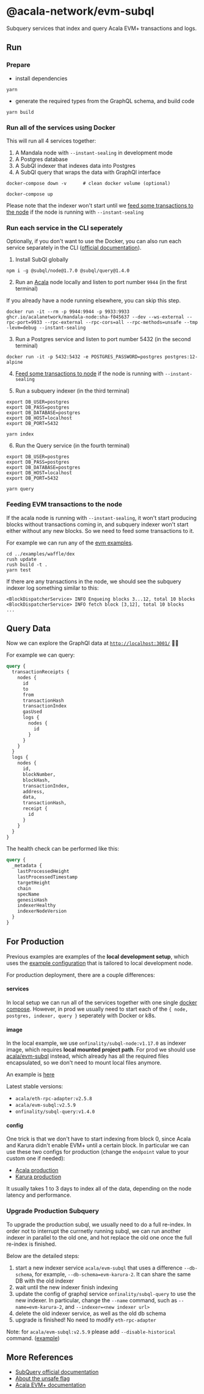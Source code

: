 # @acala-network/evm-subql

Subquery services that index and query Acala EVM+ transactions and logs.

## Run

### Prepare

- install dependencies

```
yarn
```

- generate the required types from the GraphQL schema, and build code

```shell
yarn build
```

### Run all of the services using Docker

This will run all 4 services together:
1. A Mandala node with `--instant-sealing` in development mode
2. A Postgres database
3. A SubQl indexer that indexes data into Postgres
4. A SubQl query that wraps the data with GraphQl interface

```shell
docker-compose down -v      # clean docker volume (optional)

docker-compose up
```

Please note that the indexer won't start until we [feed some transactions to the node](#feed-evm-transactions-to-node) if the node is running with `--instant-sealing`

### Run each service in the CLI seperately

Optionally, if you don't want to use the Docker, you can also run each service separately in the CLI ([official documentation](https://academy.subquery.network/run_publish/run.html#running-an-indexer-subql-node)).

1. Install SubQl globally

```shell
npm i -g @subql/node@1.7.0 @subql/query@1.4.0
```

2. Run an [Acala](https://github.com/AcalaNetwork/Acala) node locally and listen to port number `9944` (in the first terminal)

If you already have a node running elsewhere, you can skip this step.

```shell
docker run -it --rm -p 9944:9944 -p 9933:9933 ghcr.io/acalanetwork/mandala-node:sha-f045637 --dev --ws-external --rpc-port=9933 --rpc-external --rpc-cors=all --rpc-methods=unsafe --tmp -levm=debug --instant-sealing
```

3. Run a Postgres service and listen to port number 5432 (in the second terminal)

```shell
docker run -it -p 5432:5432 -e POSTGRES_PASSWORD=postgres postgres:12-alpine
```

4. [Feed some transactions to node](#feed-evm-transactions-to-node) if the node is running with `--instant-sealing`

5. Run a subquery indexer (in the third terminal)

```shell
export DB_USER=postgres
export DB_PASS=postgres
export DB_DATABASE=postgres
export DB_HOST=localhost
export DB_PORT=5432

yarn index
```

6. Run the Query service (in the fourth terminal)

```shell
export DB_USER=postgres
export DB_PASS=postgres
export DB_DATABASE=postgres
export DB_HOST=localhost
export DB_PORT=5432

yarn query
```

### Feeding EVM transactions to the node

If the acala node is running with `--instant-sealing`, it won't start producing blocks without transactions coming in, and subquery indexer won't start either without any new blocks. So we need to feed some transactions to it. 

For example we can run any of the [evm examples](https://github.com/AcalaNetwork/bodhi.js/tree/master/examples).

```shell
cd ../examples/waffle/dex
rush update
rush build -t .
yarn test
```

If there are any transactions in the node, we should see the subquery indexer log something similar to this:

```shell
<BlockDispatcherService> INFO Enqueing blocks 3...12, total 10 blocks
<BlockDispatcherService> INFO fetch block [3,12], total 10 blocks
...
```

## Query Data

Now we can explore the GraphQl data at [`http://localhost:3001/`](http://localhost:3001/) 🎉🎉

For example we can query:

```graphql
query {
  transactionReceipts {
    nodes {
      id
      to
      from
      transactionHash
      transactionIndex
      gasUsed
      logs {
        nodes {
          id
        }
      }
    }
  }
  logs {
    nodes {
      id,
      blockNumber,
      blockHash,
      transactionIndex,
      address,
      data,
      transactionHash,
      receipt {
        id
      }
    }
  }
}
```

The health check can be performed like this:

```graphql
query {
  _metadata {
    lastProcessedHeight
    lastProcessedTimestamp
    targetHeight
    chain
    specName
    genesisHash
    indexerHealthy
    indexerNodeVersion
  }
}
```

## For Production

Previous examples are examples of the **local development setup**, which uses the [example configuration](./project.yaml) that is tailored to local development node. 

For production deployment, there are a couple differences: 

#### services
In local setup we can run all of the services together with one single [docker compose](./docker-compose.yml). However, in prod we  usually need to start each of the `{ node, postgres, indexer, query }` seperately with Docker or k8s.

#### image
In the local example, we use `onfinality/subql-node:v1.17.0` as indexer image, which requires **local mounted project path**. For prod we should use [acala/evm-subql](https://hub.docker.com/r/acala/evm-subql/tags) instead, which already has all the required files encapsulated, so we don't need to mount local files anymore.

An example is [here](../docker-compose-example.yml#L27)

Latest stable versions:
- `acala/eth-rpc-adapter:v2.5.8`
- `acala/evm-subql:v2.5.9`
- `onfinality/subql-query:v1.4.0`

#### config
One trick is that we don't have to start indexing from block 0, since Acala and Karura didn't enable EVM+ until a certain block. In particular we can use these two configs for production (change the `endpoint` value to your custom one if needed):

- [Acala production](./project-acala-840000.yaml)
- [Karura production](./project-karura-1780000.yaml)

It usually takes 1 to 3 days to index all of the data, depending on the node latency and performance.

### Upgrade Production Subquery
To upgrade the production subql, we usually need to do a full re-index. In order not to interrupt the currnetly running subql, we can run another indexer in parallel to the old one, and hot replace the old one once the full re-index is finished. 

Below are the detailed steps:
1) start a new indexer service `acala/evm-subql` that uses a difference `--db-schema`, for example, `--db-schema=evm-karura-2`. It can share the same DB with the old indexer
2) wait until the new indexer finish indexing
3) update the config of graphql service `onfinality/subql-query` to use the new indexer. In particular, change the `--name` command, such as `--name=evm-karura-2`, and `--indexer=<new indexer url>`
4) delete the old indexer service, as well as the old db schema
5) upgrade is finished! No need to modify `eth-rpc-adapter`

Note: for `acala/evm-subql:v2.5.9` please add `--disable-historical` command. ([example](https://github.com/AcalaNetwork/bodhi.js/blob/d763bc588a4a90e4421d65ebfe1d95ba581c6d37/evm-subql/docker-compose.yml#L52))

## More References

- [SubQuery official documentation](https://doc.subquery.network/quickstart/helloworld-localhost.html)
- [About the unsafe flag](https://academy.subquery.network/run_publish/references.html#unsafe)
- [Acala EVM+ documentation](https://evmdocs.acala.network/network/network-setup/local-development-network)
